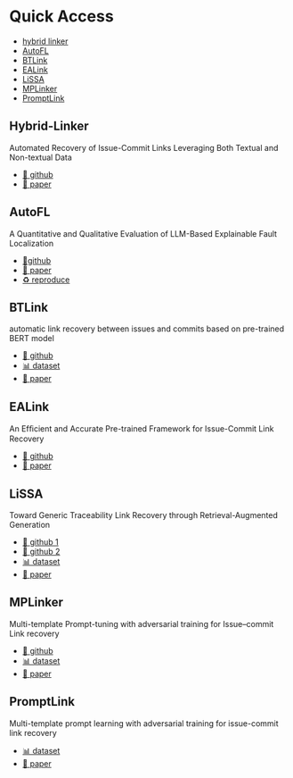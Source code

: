 # Quick Access
- [hybrid linker](#Hybrid-Linker)
- [AutoFL](#AutoFL)
- [BTLink](#BTLink)
- [EALink](#EALink)
- [LiSSA](#LiSSA)
- [MPLinker](#MPLinker)
- [PromptLink](#PromptLink)


## Hybrid-Linker
Automated Recovery of Issue-Commit Links Leveraging Both Textual and Non-textual Data
- [🐙 github](https://github.com/MalihehIzadi/hybrid-linker)
- [📜 paper](https://arxiv.org/pdf/2107.01894)

## AutoFL
A Quantitative and Qualitative Evaluation of LLM-Based Explainable Fault Localization
- [🐙github](https://github.com/coinse/autofl/)
- [📜 paper](https://arxiv.org/pdf/2308.05487)
- [♻ reproduce](./autofl/)

## BTLink
automatic link recovery between issues and commits based on pre-trained BERT model
- [🐙 github](https://github.com/glnmzx888/BTLink)
- [📊 dataset](https://github.com/glnmzx888/BTLink)
- [📜 paper](https://www.google.com/url?sa=t&source=web&rct=j&opi=89978449&url=https://www.researchgate.net/publication/372312286_BTLink_automatic_link_recovery_between_issues_and_commits_based_on_pre-trained_BERT_model&ved=2ahUKEwjlzoX87d-LAxXq6ckDHZ7FG0gQFnoECAEQAQ&usg=AOvVaw3ROxYBCl66oRaUiZtHU9TG)

## EALink
An Efﬁcient and Accurate Pre-trained Framework for Issue-Commit Link Recovery
- [🐙 github](https://github.com/KDEGroup/EALink)
- [📜 paper](https://arxiv.org/pdf/2308.10759)

## LiSSA
Toward Generic Traceability Link Recovery through Retrieval-Augmented Generation
- [🐙 github 1](https://github.com/ArDoCo/LiSSA-RATLR)
- [🐙 github 2](https://github.com/ArDoCo/ReplicationPackage-ICSE25_LiSSA-Toward-Generic-Traceability-Link-Recovery-through-RAG)
- [📊 dataset](https://github.com/KDEGroup/EALink)
- [📜 paper](https://publikationen.bibliothek.kit.edu/1000178348/156555617)

## MPLinker
Multi-template Prompt-tuning with adversarial training for Issue–commit Link recovery
- [🐙 github](https://github.com/WTU-intelligent-software-development/MPLinker)
- [📊 dataset](https://figshare.com/s/f5d4a244388581a14e5c)
- [📜 paper](https://arxiv.org/pdf/2501.19026)

## PromptLink
Multi-template prompt learning with adversarial training for issue-commit link recovery
- [📊 dataset](https://figshare.com/s/6130d42ff464c579cdec)
- [📜 paper](https://dl.acm.org/doi/10.1145/3674805.3690751)


